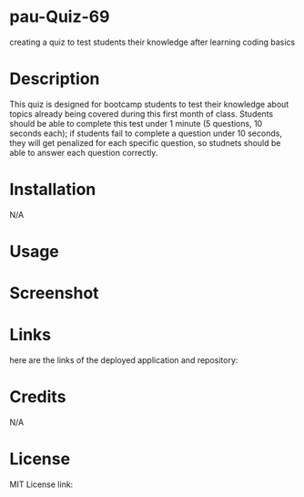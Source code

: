 # pau-Quiz-69
creating a quiz to test students their knowledge after learning coding basics

# Description

This quiz is designed for bootcamp students to test their knowledge about topics already being covered during this first month of class.
Students should be able to complete this test under 1 minute (5 questions, 10 seconds each); if students fail to complete a question under 10 seconds,
they will get penalized for each specific question, so studnets should be able to answer each question correctly.

# Installation

N/A

# Usage



# Screenshot



# Links

here are the links of the deployed application and repository:


# Credits

N/A

# License

MIT License link: